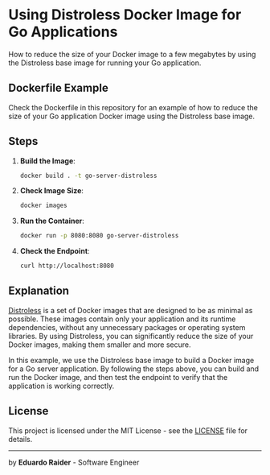 # Using Distroless Docker Image for Go Applications

How to reduce the size of your Docker image to a few megabytes by using the Distroless base image for running your Go application.

## Dockerfile Example

Check the Dockerfile in this repository for an example of how to reduce the size of your Go application Docker image using the Distroless base image.
## Steps

1. **Build the Image**:
   
   ```bash
   docker build . -t go-server-distroless
   ```

2. **Check Image Size**:

   ```bash
   docker images
   ```

3. **Run the Container**:

   ```bash
   docker run -p 8080:8080 go-server-distroless
   ```

4. **Check the Endpoint**:

   ```bash
   curl http://localhost:8080
   ```

## Explanation

[Distroless](https://github.com/GoogleContainerTools/distroless) is a set of Docker images that are designed to be as minimal as possible. These images contain only your application and its runtime dependencies, without any unnecessary packages or operating system libraries. By using Distroless, you can significantly reduce the size of your Docker images, making them smaller and more secure.

In this example, we use the Distroless base image to build a Docker image for a Go server application. By following the steps above, you can build and run the Docker image, and then test the endpoint to verify that the application is working correctly.

## License

This project is licensed under the MIT License - see the [LICENSE](LICENSE) file for details.

---
by **Eduardo Raider** - Software Engineer